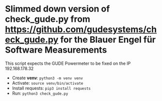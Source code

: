 Slimmed down version of check_gude.py from https://github.com/gudesystems/check_gude.py
for the Blauer Engel für Software Measurements
===============

This script expects the GUDE Powermeter to be fixed on the IP 192.168.178.32

- Create **venv**: `python3 -m venv venv`
- Activate: `source venv/bin/activate`
- Install requests: `pip3 install requests`
- Run: `python3 check_gude.py`

